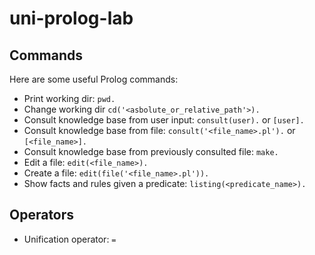 # uni-prolog-lab

## Commands

Here are some useful Prolog commands:

* Print working dir: ``pwd.``
* Change working dir ``cd('<asbolute_or_relative_path'>).``
* Consult knowledge base from user input: ``consult(user).`` or ``[user].``
* Consult knowledge base from file: ``consult('<file_name>.pl').`` or ``[<file_name>].``
* Consult knowledge base from previously consulted file: ``make.``
* Edit a file: ``edit(<file_name>).``
* Create a file: ``edit(file('<file_name>.pl')).``
* Show facts and rules given a predicate: ``listing(<predicate_name>).``


## Operators
* Unification operator: ``=``
